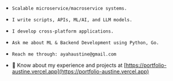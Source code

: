 

- ```
  Scalable microservice/macroservice systems.
  ```

- ```
  I write scripts, APIs, ML/AI, and LLM models.
  ```
  
- ```
  I develop cross-platform applications.
  ```
  
- ```
  Ask me about ML & Backend Development using Python, Go.
  ```
  
- ```
  Reach me through: ayahaustine@gmail.com
  ```
  
- 📄 Know about my experience and projects at [https://portfolio-austine.vercel.app](https://portfolio-austine.vercel.app)

